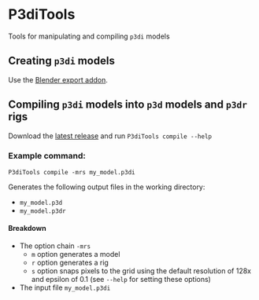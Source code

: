# P3diTools
Tools for manipulating and compiling `p3di` models

## Creating `p3di` models

Use the [Blender export addon](https://github.com/Parzivail-Modding-Team/GalaxiesParzisStarWarsMod/blob/master/resources/blender_addons/io_scene_p3di.py).

## Compiling `p3di` models into `p3d` models and `p3dr` rigs

Download the [latest release](https://github.com/Parzivail-Modding-Team/P3diTools/releases) and run `P3diTools compile --help`

### Example command:

```
P3diTools compile -mrs my_model.p3di
```
Generates the following output files in the working directory:
* `my_model.p3d`
* `my_model.p3dr`

#### Breakdown

* The option chain `-mrs`
  * `m` option generates a model
  * `r` option generates a rig
  * `s` option snaps pixels to the grid using the default resolution of 128x and epsilon of 0.1 (see `--help` for setting these options)
* The input file `my_model.p3di`
